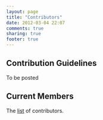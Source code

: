 ```yaml
---
layout: page
title: "Contributors"
date: 2012-03-04 22:07
comments: true
sharing: true
footer: true
---
```



## Contribution Guidelines
To be posted

## Current Members
The [list](/contributors/members) of contributors.

